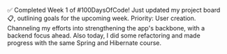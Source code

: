 ✅ Completed Week 1 of #100DaysOfCode! Just updated my project board 📋, outlining goals for the upcoming week. Priority: User creation. Channeling my efforts into strengthening the app's backbone, with a backend focus ahead. Also today, I did some refactoring and made progress with the same Spring and Hibernate course.